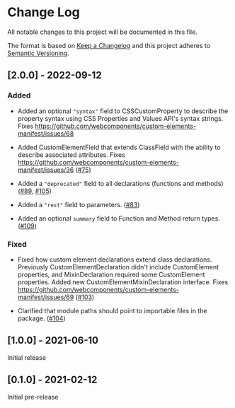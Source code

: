 # Change Log

All notable changes to this project will be documented in this file.

The format is based on [Keep a Changelog](http://keepachangelog.com/)
and this project adheres to [Semantic Versioning](http://semver.org/).

<!--
   PRs should document their user-visible changes (if any) in the
   Unreleased section, uncommenting the header as necessary.
-->

<!-- ## [x.y.z] - YYYY-MM-DD -->
<!-- ## Unreleased -->
<!-- ### Changed -->
<!-- ### Added -->
<!-- ### Removed -->
<!-- ### Fixed -->

<!-- ## [x.y.z] - YYYY-MM-DD -->

## [2.0.0] - 2022-09-12

### Added

- Added an optional `"syntax"` field to CSSCustomProperty to describe the property syntax using CSS Properties and Values API's syntax strings. Fixes
  https://github.com/webcomponents/custom-elements-manifest/issues/68

- Added CustomElementField that extends ClassField with the ability to describe associated attributes. Fixes https://github.com/webcomponents/custom-elements-manifest/issues/36 ([#75](https://github.com/webcomponents/custom-elements-manifest/pull/75))

- Added a `"deprecated"` field to all declarations (functions and methods) ([#89](https://github.com/webcomponents/custom-elements-manifest/pull/89), [#105](https://github.com/webcomponents/custom-elements-manifest/pull/105))

- Added a `"rest"` field to parameters. ([#83](https://github.com/webcomponents/custom-elements-manifest/pull/83))

- Added an optional `summary` field to Function and Method return types. ([#109](https://github.com/webcomponents/custom-elements-manifest/pull/109))

### Fixed

- Fixed how custom element declarations extend class declarations. Previously CustomElementDeclaration didn't include CustomElement properties, and MixinDeclaration required some CustomElement properties. Added new CustomElementMixinDeclaration interface. Fixes https://github.com/webcomponents/custom-elements-manifest/issues/69 ([#103](https://github.com/webcomponents/custom-elements-manifest/pull/103))

- Clarified that module paths should point to importable files in the package. ([#104](https://github.com/webcomponents/custom-elements-manifest/pull/104))

## [1.0.0] - 2021-06-10

Initial release

## [0.1.0] - 2021-02-12

Initial pre-release
